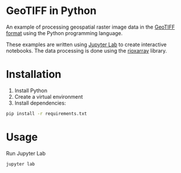 # GeoTIFF in Python

An example of processing geospatial raster image data in the [GeoTIFF format](https://en.wikipedia.org/wiki/GeoTIFF) using the Python programming language.

These examples are written using [Jupyter Lab](https://jupyter.org/) to create interactive notebooks.
The data processing is done using the [rioxarray](https://corteva.github.io/rioxarray/stable/index.html) library.

# Installation

1. Install Python
2. Create a virtual environment
3. Install dependencies:

```bash
pip install -r requirements.txt
```

# Usage

Run Jupyter Lab

```bash
jupyter lab
```